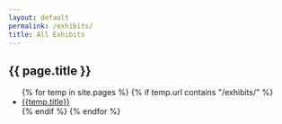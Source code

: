 ```yaml
---
layout: default
permalink: /exhibits/
title: All Exhibits
---
```


<h2 class='page-title'>{{ page.title }}</h2>

<ul>
{% for temp in site.pages %}
    {% if temp.url contains "/exhibits/" %}
        <li><a href="{{ temp.url | relative_url }}">{{temp.title}}</a></li>
    {% endif %}
{% endfor %}
</ul>
